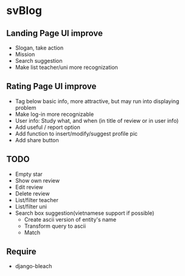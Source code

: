 # svBlog

## Landing Page UI improve

* Slogan, take action
* Mission
* Search suggestion
* Make list teacher/uni more recognization

## Rating Page UI improve

* Tag below basic info, more attractive, but may run into displaying problem
* Make log-in more recognizable
* User info: Study what, and when (in title of review or in user info)
* Add useful / report option
* Add function to insert/modify/suggest profile pic
* Add share button

## TODO

* Empty star
* Show own review
* Edit review
* Delete review
* List/filter teacher
* List/filter uni
* Search box suggestion(vietnamese support if possible)
  * Create ascii version of entity's name
  * Transform query to ascii
  * Match
  
## Require
* django-bleach